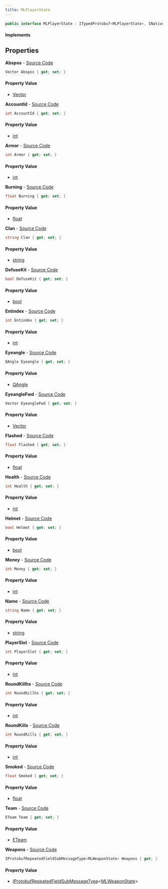 ```yaml
---
title: MLPlayerState
---
```


```csharp
public interface MLPlayerState : ITypedProtobuf<MLPlayerState>, INativeHandle
```

#### Implements

## Properties

**Abspos** - [Source Code](https://github.com/swiftly-solution/swiftlys2/blob/main/managed/src/SwiftlyS2.Generated/Protobufs/Interfaces/MLPlayerState.cs#L31)

```csharp
Vector Abspos { get; set; }
```

#### Property Value

- [Vector](/docs/api/shared/natives/vector)

**AccountId** - [Source Code](https://github.com/swiftly-solution/swiftlys2/blob/main/managed/src/SwiftlyS2.Generated/Protobufs/Interfaces/MLPlayerState.cs#L13)

```csharp
int AccountId { get; set; }
```

#### Property Value

- [int](https://learn.microsoft.com/dotnet/api/system.int32)

**Armor** - [Source Code](https://github.com/swiftly-solution/swiftlys2/blob/main/managed/src/SwiftlyS2.Generated/Protobufs/Interfaces/MLPlayerState.cs#L43)

```csharp
int Armor { get; set; }
```

#### Property Value

- [int](https://learn.microsoft.com/dotnet/api/system.int32)

**Burning** - [Source Code](https://github.com/swiftly-solution/swiftlys2/blob/main/managed/src/SwiftlyS2.Generated/Protobufs/Interfaces/MLPlayerState.cs#L61)

```csharp
float Burning { get; set; }
```

#### Property Value

- [float](https://learn.microsoft.com/dotnet/api/system.single)

**Clan** - [Source Code](https://github.com/swiftly-solution/swiftlys2/blob/main/managed/src/SwiftlyS2.Generated/Protobufs/Interfaces/MLPlayerState.cs#L25)

```csharp
string Clan { get; set; }
```

#### Property Value

- [string](https://learn.microsoft.com/dotnet/api/system.string)

**DefuseKit** - [Source Code](https://github.com/swiftly-solution/swiftlys2/blob/main/managed/src/SwiftlyS2.Generated/Protobufs/Interfaces/MLPlayerState.cs#L67)

```csharp
bool DefuseKit { get; set; }
```

#### Property Value

- [bool](https://learn.microsoft.com/dotnet/api/system.boolean)

**Entindex** - [Source Code](https://github.com/swiftly-solution/swiftlys2/blob/main/managed/src/SwiftlyS2.Generated/Protobufs/Interfaces/MLPlayerState.cs#L19)

```csharp
int Entindex { get; set; }
```

#### Property Value

- [int](https://learn.microsoft.com/dotnet/api/system.int32)

**Eyeangle** - [Source Code](https://github.com/swiftly-solution/swiftlys2/blob/main/managed/src/SwiftlyS2.Generated/Protobufs/Interfaces/MLPlayerState.cs#L34)

```csharp
QAngle Eyeangle { get; set; }
```

#### Property Value

- [QAngle](/docs/api/shared/natives/qangle)

**EyeangleFwd** - [Source Code](https://github.com/swiftly-solution/swiftlys2/blob/main/managed/src/SwiftlyS2.Generated/Protobufs/Interfaces/MLPlayerState.cs#L37)

```csharp
Vector EyeangleFwd { get; set; }
```

#### Property Value

- [Vector](/docs/api/shared/natives/vector)

**Flashed** - [Source Code](https://github.com/swiftly-solution/swiftlys2/blob/main/managed/src/SwiftlyS2.Generated/Protobufs/Interfaces/MLPlayerState.cs#L46)

```csharp
float Flashed { get; set; }
```

#### Property Value

- [float](https://learn.microsoft.com/dotnet/api/system.single)

**Health** - [Source Code](https://github.com/swiftly-solution/swiftlys2/blob/main/managed/src/SwiftlyS2.Generated/Protobufs/Interfaces/MLPlayerState.cs#L40)

```csharp
int Health { get; set; }
```

#### Property Value

- [int](https://learn.microsoft.com/dotnet/api/system.int32)

**Helmet** - [Source Code](https://github.com/swiftly-solution/swiftlys2/blob/main/managed/src/SwiftlyS2.Generated/Protobufs/Interfaces/MLPlayerState.cs#L64)

```csharp
bool Helmet { get; set; }
```

#### Property Value

- [bool](https://learn.microsoft.com/dotnet/api/system.boolean)

**Money** - [Source Code](https://github.com/swiftly-solution/swiftlys2/blob/main/managed/src/SwiftlyS2.Generated/Protobufs/Interfaces/MLPlayerState.cs#L52)

```csharp
int Money { get; set; }
```

#### Property Value

- [int](https://learn.microsoft.com/dotnet/api/system.int32)

**Name** - [Source Code](https://github.com/swiftly-solution/swiftlys2/blob/main/managed/src/SwiftlyS2.Generated/Protobufs/Interfaces/MLPlayerState.cs#L22)

```csharp
string Name { get; set; }
```

#### Property Value

- [string](https://learn.microsoft.com/dotnet/api/system.string)

**PlayerSlot** - [Source Code](https://github.com/swiftly-solution/swiftlys2/blob/main/managed/src/SwiftlyS2.Generated/Protobufs/Interfaces/MLPlayerState.cs#L16)

```csharp
int PlayerSlot { get; set; }
```

#### Property Value

- [int](https://learn.microsoft.com/dotnet/api/system.int32)

**RoundKillhs** - [Source Code](https://github.com/swiftly-solution/swiftlys2/blob/main/managed/src/SwiftlyS2.Generated/Protobufs/Interfaces/MLPlayerState.cs#L58)

```csharp
int RoundKillhs { get; set; }
```

#### Property Value

- [int](https://learn.microsoft.com/dotnet/api/system.int32)

**RoundKills** - [Source Code](https://github.com/swiftly-solution/swiftlys2/blob/main/managed/src/SwiftlyS2.Generated/Protobufs/Interfaces/MLPlayerState.cs#L55)

```csharp
int RoundKills { get; set; }
```

#### Property Value

- [int](https://learn.microsoft.com/dotnet/api/system.int32)

**Smoked** - [Source Code](https://github.com/swiftly-solution/swiftlys2/blob/main/managed/src/SwiftlyS2.Generated/Protobufs/Interfaces/MLPlayerState.cs#L49)

```csharp
float Smoked { get; set; }
```

#### Property Value

- [float](https://learn.microsoft.com/dotnet/api/system.single)

**Team** - [Source Code](https://github.com/swiftly-solution/swiftlys2/blob/main/managed/src/SwiftlyS2.Generated/Protobufs/Interfaces/MLPlayerState.cs#L28)

```csharp
ETeam Team { get; set; }
```

#### Property Value

- [ETeam](/docs/api/shared/protobufdefinitions/eteam)

**Weapons** - [Source Code](https://github.com/swiftly-solution/swiftlys2/blob/main/managed/src/SwiftlyS2.Generated/Protobufs/Interfaces/MLPlayerState.cs#L70)

```csharp
IProtobufRepeatedFieldSubMessageType<MLWeaponState> Weapons { get; }
```

#### Property Value

- [IProtobufRepeatedFieldSubMessageType](/docs/api/shared/netmessages/iprotobufrepeatedfieldsubmessagetype-1)<[MLWeaponState](/docs/api/shared/protobufdefinitions/mlweaponstate)>

